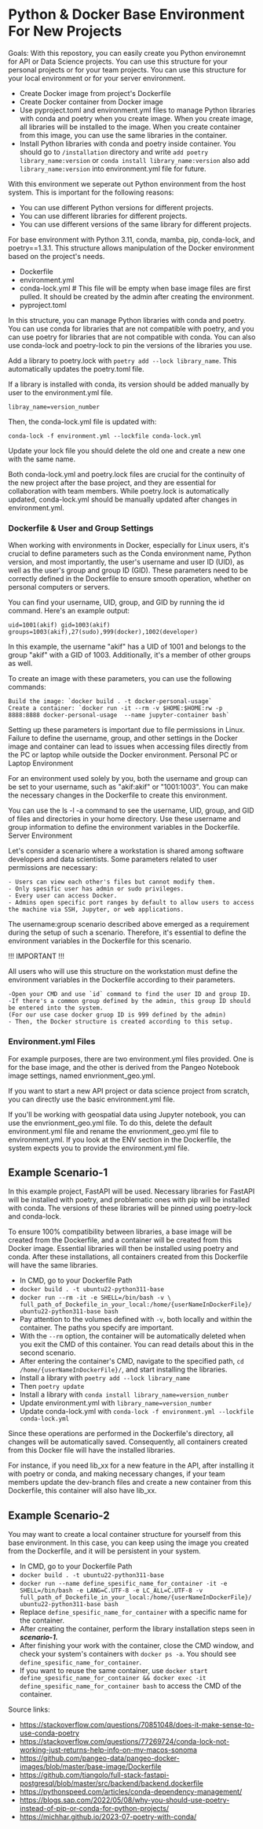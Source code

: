 # Python & Docker Base Environment For New Projects

Goals: With this repostory, you can easily create you Python environemnt for API or Data Science projects. You can use this structure for your personal projects or for your team projects. You can use this structure for your local environment or for your server environment.

- Create Docker image from project's Dockerfile
- Create Docker container from Docker image
- Use pyproject.toml and environment.yml files to manage Python libraries with conda and poetry when you create image. When you create image, all libraries will be installed to the image. When you create container from this image, you can use the same libraries in the container.
- Install Python libraries with conda and poetry inside container. You should go to `/installation` directory and write `add poetry library_name:version` or `conda install library_name:version` also add `library_name:version` into environment.yml file for future.

With this environment we seperate out Python environment from the host system. This is important for the following reasons:

- You can use different Python versions for different projects.
- You can use different libraries for different projects.
- You can use different versions of the same library for different projects.

For base environment with Python 3.11, conda, mamba, pip, conda-lock, and poetry==1.3.1. This structure allows manipulation of the Docker environment based on the project's needs.

- Dockerfile
- environment.yml
- conda-lock.yml # This file will be empty when base image files are first pulled. It should be created by the admin after creating the environment.
- pyproject.toml

In this structure, you can manage Python libraries with conda and poetry. You can use conda for libraries that are not compatible with poetry, and you can use poetry for libraries that are not compatible with conda. You can also use conda-lock and poetry-lock to pin the versions of the libraries you use.

Add a library to poetry.lock with `poetry add --lock library_name`. This automatically updates the poetry.toml file.

If a library is installed with conda, its version should be added manually by user to the environment.yml file.

`libray_name=version_number`

Then, the conda-lock.yml file is updated with:

`conda-lock -f environment.yml --lockfile conda-lock.yml`

Update your lock file you should delete the old one and create a new one with the same name.

Both conda-lock.yml and poetry.lock files are crucial for the continuity of the new project after the base project, and they are essential for collaboration with team members. While poetry.lock is automatically updated, conda-lock.yml should be manually updated after changes in environment.yml.

### Dockerfile & User and Group Settings

When working with environments in Docker, especially for Linux users, it's crucial to define parameters such as the Conda environment name, Python version, and most importantly, the user's username and user ID (UID), as well as the user's group and group ID (GID). These parameters need to be correctly defined in the Dockerfile to ensure smooth operation, whether on personal computers or servers.

You can find your username, UID, group, and GID by running the id command. Here's an example output:

`uid=1001(akif) gid=1003(akif) groups=1003(akif),27(sudo),999(docker),1002(developer)`

In this example, the username "akif" has a UID of 1001 and belongs to the group "akif" with a GID of 1003. Additionally, it's a member of other groups as well.

To create an image with these parameters, you can use the following commands:

    Build the image: `docker build . -t docker-personal-usage`
    Create a container: `docker run -it --rm -v $HOME:$HOME:rw -p 8888:8888 docker-personal-usage  --name jupyter-container bash`

Setting up these parameters is important due to file permissions in Linux. Failure to define the username, group, and other settings in the Docker image and container can lead to issues when accessing files directly from the PC or laptop while outside the Docker environment.
Personal PC or Laptop Environment

For an environment used solely by you, both the username and group can be set to your username, such as "akif:akif" or "1001:1003". You can make the necessary changes in the Dockerfile to create this environment.

You can use the ls -l -a command to see the username, UID, group, and GID of files and directories in your home directory. Use these username and group information to define the environment variables in the Dockerfile.
Server Environment

Let's consider a scenario where a workstation is shared among software developers and data scientists. Some parameters related to user permissions are necessary:

    - Users can view each other's files but cannot modify them.
    - Only spesific user has admin or sudo privileges.
    - Every user can access Docker.
    - Admins open specific port ranges by default to allow users to access the machine via SSH, Jupyter, or web applications.

The username:group scenario described above emerged as a requirement during the setup of such a scenario. Therefore, it's essential to define the environment variables in the Dockerfile for this scenario.

!!! IMPORTANT !!!

All users who will use this structure on the workstation must define the environment variables in the Dockerfile according to their parameters.

    -Open your CMD and use `id` command to find the user ID and group ID.
    -If there's a common group defined by the admin, this group ID should be entered into the system.
    (For our use case docker gruop ID is 999 defined by the admin)
    - Then, the Docker structure is created according to this setup.

### Environment.yml Files

For example purposes, there are two environment.yml files provided. One is for the base image, and the other is derived from the Pangeo Notebook image settings, named envrionment_geo.yml.

If you want to start a new API project or data science project from scratch, you can directly use the basic environment.yml file.

If you'll be working with geospatial data using Jupyter notebook, you can use the envrionment_geo.yml file. To do this, delete the default environment.yml file and rename the envrionment_geo.yml file to environment.yml. If you look at the ENV section in the Dockerfile, the system expects you to provide the environment.yml file.

## Example Scenario-1

In this example project, FastAPI will be used. Necessary libraries for FastAPI will be installed with poetry, and problematic ones with pip will be installed with conda. The versions of these libraries will be pinned using poetry-lock and conda-lock.

To ensure 100% compatibility between libraries, a base image will be created from the Dockerfile, and a container will be created from this Docker image. Essential libraries will then be installed using poetry and conda. After these installations, all containers created from this Dockerfile will have the same libraries.

- In CMD, go to your Dockerfile Path
- `docker build . -t ubuntu22-python311-base`
- `docker run --rm -it -e SHELL=/bin/bash -v \
full_path_of_Dockefile_in_your_local:/home/{userNameInDockerFile}/
ubuntu22-python311-base bash `
- Pay attention to the volumes defined with `-v`, both locally and within the container. The paths you specify are important.
- With the `--rm` option, the container will be automatically deleted when you exit the CMD of this container. You can read details about this in the second scenario.
- After entering the container's CMD, navigate to the specified path, `cd /home/{userNameInDockerFile}/`, and start installing the libraries.
- Install a library with `poetry add --lock library_name`
- Then `poetry update`
- Install a library with `conda install library_name=version_number`
- Update environment.yml with `library_name=version_number`
- Update conda-lock.yml with `conda-lock -f environment.yml --lockfile conda-lock.yml`

Since these operations are performed in the Dockerfile's directory, all changes will be automatically saved. Consequently, all containers created from this Docker file will have the installed libraries.

For instance, if you need lib_xx for a new feature in the API, after installing it with poetry or conda, and making necessary changes, if your team members update the dev-branch files and create a new container from this Dockerfile, this container will also have lib_xx.

## Example Scenario-2

You may want to create a local container structure for yourself from this base environment. In this case, you can keep using the image you created from the Dockerfile, and it will be persistent in your system.

- In CMD, go to your Dockerfile Path
- `docker build . -t ubuntu22-python311-base`
- `docker run --name define_spesific_name_for_container -it -e SHELL=/bin/bash -e LANG=C.UTF-8 -e LC_ALL=C.UTF-8 -v full_path_of_Dockefile_in_your_local:/home/{userNameInDockerFile}/ ubuntu22-python311-base bash`
- Replace `define_spesific_name_for_container` with a specific name for the container.
- After creating the container, perform the library installation steps seen in **_scenario-1._**
- After finishing your work with the container, close the CMD window, and check your system's containers with `docker ps -a`. You should see `define_spesific_name_for_container`.
- If you want to reuse the same container, use `docker start define_spesific_name_for_container && docker exec -it define_spesific_name_for_container bash` to access the CMD of the container.

Source links:

- https://stackoverflow.com/questions/70851048/does-it-make-sense-to-use-conda-poetry
- https://stackoverflow.com/questions/77269724/conda-lock-not-working-just-returns-help-info-on-my-macos-sonoma
- https://github.com/pangeo-data/pangeo-docker-images/blob/master/base-image/Dockerfile
- https://github.com/tiangolo/full-stack-fastapi-postgresql/blob/master/src/backend/backend.dockerfile
- https://pythonspeed.com/articles/conda-dependency-management/
- https://blogs.sap.com/2022/05/08/why-you-should-use-poetry-instead-of-pip-or-conda-for-python-projects/
- https://michhar.github.io/2023-07-poetry-with-conda/
